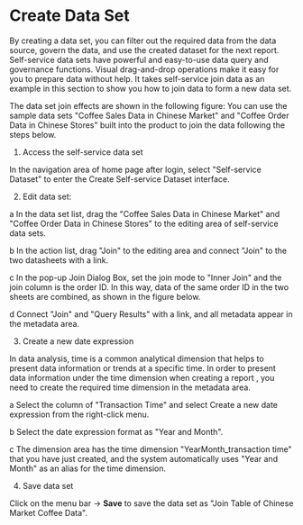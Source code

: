 # Create Data Set

By creating a data set, you can filter out the required data from the data source, govern the data, and use the created dataset for the next report. Self-service data sets have powerful and easy-to-use data query and governance functions. Visual drag-and-drop operations make it easy for you to prepare data without help. It takes self-service join data as an example in this section to show you how to join data to form a new data set.

The data set join effects are shown in the following figure:
You can use the sample data sets "Coffee Sales Data in Chinese Market" and "Coffee Order Data in Chinese Stores" built into the product to join the data following the steps below.

1. Access the self-service data set

In the navigation area of home page after login, select "Self-service Dataset" to enter the Create Self-service Dataset interface.

2. Edit data set:

a In the data set list, drag the "Coffee Sales Data in Chinese Market" and "Coffee Order Data in Chinese Stores" to the editing area of
self-service data sets.

b In the action list, drag "Join" to the editing area and connect "Join" to the two datasheets with a link.

c In the pop-up Join Dialog Box, set the join mode to "Inner Join" and the join column is the order ID. In this way, data of the same order
ID in the two sheets are combined, as shown in the figure below.

d Connect "Join" and "Query Results" with a link, and all metadata appear in the metadata area.

3. Create a new date expression

In data analysis, time is a common analytical dimension that helps to present data information or trends at a specific time. In order to present data information under the time dimension when creating a report
, you need to create the required time dimension in the metadata area.

a Select the column of "Transaction Time" and select Create a new date expression from the right-click menu.

b Select the date expression format as "Year and Month".

c The dimension area has the time dimension "YearMonth_transaction time" that you have just created, and the system automatically uses "Year and Month" as an alias for the time dimension.

4. Save data set

Click on the menu bar -> **Save** to save the data set as "Join Table of Chinese Market Coffee Data".


